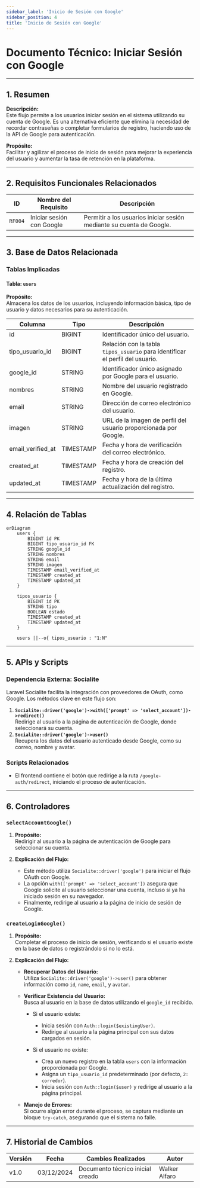 ```yaml
---
sidebar_label: 'Inicio de Sesión con Google'
sidebar_position: 4
title: 'Inicio de Sesión con Google'
---
```


# Documento Técnico: Iniciar Sesión con Google

---

## 1. Resumen

**Descripción:**  
Este flujo permite a los usuarios iniciar sesión en el sistema utilizando su cuenta de Google. Es una alternativa eficiente que elimina la necesidad de recordar contraseñas o completar formularios de registro, haciendo uso de la API de Google para autenticación.  

**Propósito:**  
Facilitar y agilizar el proceso de inicio de sesión para mejorar la experiencia del usuario y aumentar la tasa de retención en la plataforma.

---

## 2. Requisitos Funcionales Relacionados

| **ID**   | **Nombre del Requisito**                | **Descripción**                                    |
|----------|-----------------------------------------|--------------------------------------------------|
| `RF004`  | Iniciar sesión con Google               | Permitir a los usuarios iniciar sesión mediante su cuenta de Google. |

---

## 3. Base de Datos Relacionada

### Tablas Implicadas

#### Tabla: `users`
**Propósito:**  
Almacena los datos de los usuarios, incluyendo información básica, tipo de usuario y datos necesarios para su autenticación.

| **Columna**             | **Tipo**     | **Descripción**                                                                 |
|-------------------------|--------------|---------------------------------------------------------------------------------|
| id                      | BIGINT       | Identificador único del usuario.                                               |
| tipo_usuario_id         | BIGINT       | Relación con la tabla `tipos_usuario` para identificar el perfil del usuario.  |
| google_id               | STRING       | Identificador único asignado por Google para el usuario.                       |
| nombres                 | STRING       | Nombre del usuario registrado en Google.                                       |
| email                   | STRING       | Dirección de correo electrónico del usuario.                                   |
| imagen                  | STRING       | URL de la imagen de perfil del usuario proporcionada por Google.               |
| email_verified_at       | TIMESTAMP    | Fecha y hora de verificación del correo electrónico.                           |
| created_at              | TIMESTAMP    | Fecha y hora de creación del registro.                                         |
| updated_at              | TIMESTAMP    | Fecha y hora de la última actualización del registro.                          |

---

## 4. Relación de Tablas

```mermaid
erDiagram
    users {
        BIGINT id PK
        BIGINT tipo_usuario_id FK
        STRING google_id
        STRING nombres
        STRING email
        STRING imagen
        TIMESTAMP email_verified_at
        TIMESTAMP created_at
        TIMESTAMP updated_at
    }

    tipos_usuario {
        BIGINT id PK
        STRING tipo
        BOOLEAN estado
        TIMESTAMP created_at
        TIMESTAMP updated_at
    }

    users ||--o{ tipos_usuario : "1:N"
```

---

## 5. APIs y Scripts

### Dependencia Externa: Socialite  
Laravel Socialite facilita la integración con proveedores de OAuth, como Google. Los métodos clave en este flujo son:  
1. **`Socialite::driver('google')->with(['prompt' => 'select_account'])->redirect()`**  
   Redirige al usuario a la página de autenticación de Google, donde seleccionará su cuenta.  
2. **`Socialite::driver('google')->user()`**  
   Recupera los datos del usuario autenticado desde Google, como su correo, nombre y avatar.

### Scripts Relacionados  
- El frontend contiene el botón que redirige a la ruta `/google-auth/redirect`, iniciando el proceso de autenticación.

---

## 6. Controladores

### `selectAccountGoogle()`
1. **Propósito:**  
   Redirigir al usuario a la página de autenticación de Google para seleccionar su cuenta.  

2. **Explicación del Flujo:**  
   - Este método utiliza `Socialite::driver('google')` para iniciar el flujo OAuth con Google.  
   - La opción `with(['prompt' => 'select_account'])` asegura que Google solicite al usuario seleccionar una cuenta, incluso si ya ha iniciado sesión en su navegador.  
   - Finalmente, redirige al usuario a la página de inicio de sesión de Google.

### `createLoginGoogle()`
1. **Propósito:**  
   Completar el proceso de inicio de sesión, verificando si el usuario existe en la base de datos o registrándolo si no lo está.

2. **Explicación del Flujo:**  
   - **Recuperar Datos del Usuario:**  
     Utiliza `Socialite::driver('google')->user()` para obtener información como `id`, `name`, `email`, y `avatar`.  

   - **Verificar Existencia del Usuario:**  
     Busca al usuario en la base de datos utilizando el `google_id` recibido.  
     - Si el usuario existe:  
       - Inicia sesión con `Auth::login($existingUser)`.  
       - Redirige al usuario a la página principal con sus datos cargados en sesión.  

     - Si el usuario no existe:  
       - Crea un nuevo registro en la tabla `users` con la información proporcionada por Google.  
       - Asigna un `tipo_usuario_id` predeterminado (por defecto, `2: corredor`).
       - Inicia sesión con `Auth::login($user)` y redirige al usuario a la página principal.  

   - **Manejo de Errores:**  
     Si ocurre algún error durante el proceso, se captura mediante un bloque `try-catch`, asegurando que el sistema no falle.

---

## 7. Historial de Cambios

| **Versión** | **Fecha**       | **Cambios Realizados**           | **Autor**              |
|-------------|-----------------|----------------------------------|------------------------|
| v1.0        | 03/12/2024      | Documento técnico inicial creado | Walker Alfaro          |
